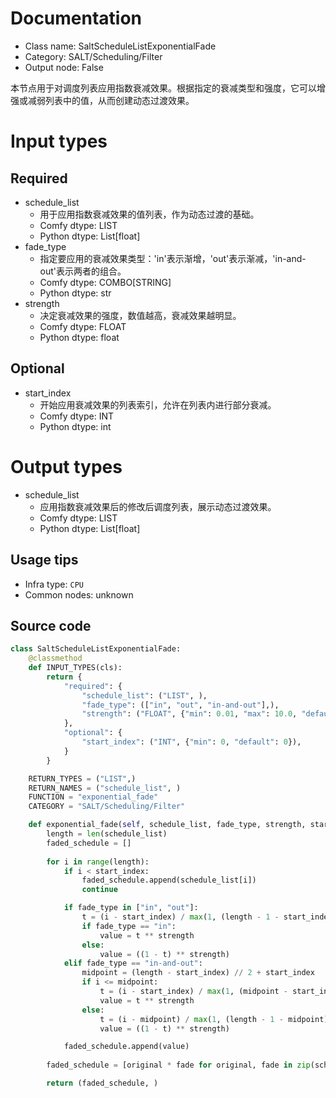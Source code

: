 
# Documentation
- Class name: SaltScheduleListExponentialFade
- Category: SALT/Scheduling/Filter
- Output node: False

本节点用于对调度列表应用指数衰减效果。根据指定的衰减类型和强度，它可以增强或减弱列表中的值，从而创建动态过渡效果。

# Input types
## Required
- schedule_list
    - 用于应用指数衰减效果的值列表，作为动态过渡的基础。
    - Comfy dtype: LIST
    - Python dtype: List[float]
- fade_type
    - 指定要应用的衰减效果类型：'in'表示渐增，'out'表示渐减，'in-and-out'表示两者的组合。
    - Comfy dtype: COMBO[STRING]
    - Python dtype: str
- strength
    - 决定衰减效果的强度，数值越高，衰减效果越明显。
    - Comfy dtype: FLOAT
    - Python dtype: float
## Optional
- start_index
    - 开始应用衰减效果的列表索引，允许在列表内进行部分衰减。
    - Comfy dtype: INT
    - Python dtype: int

# Output types
- schedule_list
    - 应用指数衰减效果后的修改后调度列表，展示动态过渡效果。
    - Comfy dtype: LIST
    - Python dtype: List[float]


## Usage tips
- Infra type: `CPU`
- Common nodes: unknown


## Source code
```python
class SaltScheduleListExponentialFade:
    @classmethod
    def INPUT_TYPES(cls):
        return {
            "required": {
                "schedule_list": ("LIST", ),
                "fade_type": (["in", "out", "in-and-out"],),
                "strength": ("FLOAT", {"min": 0.01, "max": 10.0, "default": 1.0}),
            },
            "optional": {
                "start_index": ("INT", {"min": 0, "default": 0}),
            }
        }

    RETURN_TYPES = ("LIST",)
    RETURN_NAMES = ("schedule_list", )
    FUNCTION = "exponential_fade"
    CATEGORY = "SALT/Scheduling/Filter"

    def exponential_fade(self, schedule_list, fade_type, strength, start_index=0):
        length = len(schedule_list)
        faded_schedule = []
        
        for i in range(length):
            if i < start_index:
                faded_schedule.append(schedule_list[i])
                continue

            if fade_type in ["in", "out"]:
                t = (i - start_index) / max(1, (length - 1 - start_index))
                if fade_type == "in":
                    value = t ** strength
                else:
                    value = ((1 - t) ** strength)
            elif fade_type == "in-and-out":
                midpoint = (length - start_index) // 2 + start_index
                if i <= midpoint:
                    t = (i - start_index) / max(1, (midpoint - start_index))
                    value = t ** strength
                else:
                    t = (i - midpoint) / max(1, (length - 1 - midpoint))
                    value = ((1 - t) ** strength)

            faded_schedule.append(value)
        
        faded_schedule = [original * fade for original, fade in zip(schedule_list, faded_schedule)]

        return (faded_schedule, )

```
